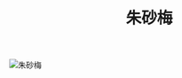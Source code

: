 ﻿---
title: 朱砂梅
---

![朱砂梅](http://r.photo.store.qq.com/psb?/V10CFZb63bRsXD/cJ.TsZX8zDkyqCIVBJUfDjMKL7S96GjxtSULVa4N0Lw!/r/dH4BAAAAAAAA)